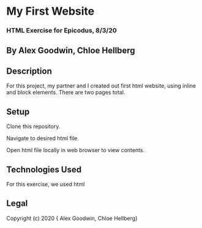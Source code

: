 # My First Website

### HTML Exercise for Epicodus, 8/3/20

## By Alex Goodwin, Chloe Hellberg

## Description
For this project, my partner and I created out first html website, using inline and block elements. There are two pages total. 

## Setup
Clone this repository. 

Navigate to desired html file.

Open html file locally in web browser to view contents.

## Technologies Used
For this exercise, we used html 

## Legal
Copyright (c) 2020  { Alex Goodwin, Chloe Hellberg}